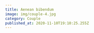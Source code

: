 ```yaml
---
title: Aenean bibendum
image: img/couple-4.jpg
category: Couple
published_at: 2020-11-10T19:10:25.255Z
---
```

